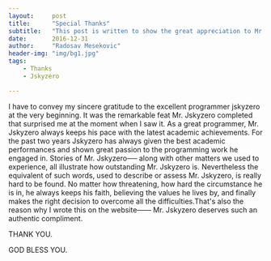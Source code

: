 ```yaml
---
layout:     post
title:      "Special Thanks"
subtitle:   "This post is written to show the great appreciation to Mr.Jskyzero who maked a great contribution to this blog."
date:       2016-12-31
author:     "Radosav Mesekovic"
header-img: "img/bg1.jpg"
tags:
    - Thanks
    - Jskyzero

---
```


I have to convey my sincere gratitude to the excellent programmer jskyzero at the very beginning. It was the remarkable feat Mr. Jskyzero completed that surprised me at the moment when I saw it. As a great programmer, Mr. Jskyzero always keeps his pace with the latest academic achievements. For the past two years Jskyzero has always given the best academic performances and shown great passion to the programming work he engaged in.  Stories of Mr. Jskyzero── along with other matters we used to experience, all illustrate how outstanding Mr. Jskyzero is. Nevertheless the equivalent of such words, used to describe or assess Mr. Jskyzero, is really hard to be found. No matter how threatening, how hard the circumstance he is in, he always keeps his faith, believing the values he lives by, and finally makes the right decision to overcome all the difficulties.That's also the reason why I wrote this on the website—— Mr. Jskyzero deserves such an authentic compliment.

THANK YOU.

GOD BLESS YOU.
